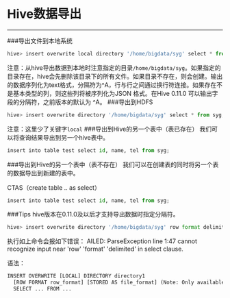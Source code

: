 # Hive数据导出

---

###导出文件到本地系统
```python
hive> insert overwrite local directory '/home/bigdata/syg' select * from syg;
```
注意：从hive导出数据到本地时注意指定的目录`/home/bigdata/syg`。如果指定的目录存在，hive会先删除该目录下的所有文件。如果目录不存在，则会创建。输出的数据序列化为text格式，分隔符为^A，行与行之间通过换行符连接。如果存在不是基本类型的列，则这些列将被序列化为JSON 格式。在Hive 0.11.0 可以输出字段的分隔符，之前版本的默认为 ^A。
###导出到HDFS
```python
hive> insert overwrite directory '/home/bigdata/syg' select * from syg;
```
注意：这里少了关键字`local`
###导出到Hive的另一个表中（表已存在）
我们可以将查询结果导出到另一个hive表中。
```python
insert into table test select id, name, tel from syg;
```
###导出到Hive的另一个表中（表不存在）
我们可以在创建表的同时将另一个表的数据导出到新建的表中。

CTAS（create table .. as select）
```python
insert into table test select id, name, tel from syg;
```
###Tips
hive版本在0.11.0及以后才支持导出数据时指定分隔符。
```python
hive> insert overwrite directory '/home/bigdata/syg' row format delimited fields terminated by ','  select * from syg;
```
执行如上命令会报如下错误：
AILED: ParseException line 1:47 cannot recognize input near 'row' 'format' 'delimited' in select clause.

语法：
```python
INSERT OVERWRITE [LOCAL] DIRECTORY directory1
  [ROW FORMAT row_format] [STORED AS file_format] (Note: Only available starting with Hive 0.11.0)
  SELECT ... FROM ...
```
